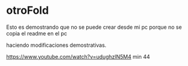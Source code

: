 # otroFold

Esto es demostrando que no se puede crear desde mi pc
porque no se copia el readme en el pc

haciendo modificaciones demostrativas.

https://www.youtube.com/watch?v=udughzlN5M4
min 44
